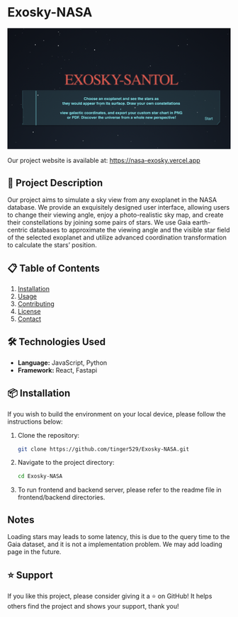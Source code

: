 # Exosky-NASA

![Project Banner](Logo.png) <!-- Optional -->

Our project website is available at: https://nasa-exosky.vercel.app

## 🚀 Project Description

Our project aims to simulate a sky view from any exoplanet in the NASA database. We provide an exquisitely designed user interface, allowing users to change their viewing angle, enjoy a photo-realistic sky map, and create their constellations by joining some pairs of stars. We use Gaia earth-centric databases to approximate the viewing angle and the visible star field of the selected exoplanet and utilize advanced coordination transformation to calculate the stars’ position.

## 📋 Table of Contents

1. [Installation](#installation)
2. [Usage](#usage)
3. [Contributing](#contributing)
4. [License](#license)
5. [Contact](#contact)

## 🛠️ Technologies Used

- **Language:** JavaScript, Python
- **Framework:** React, Fastapi

## 📦 Installation

If you wish to build the environment on your local device, please follow the instructions below:

1. Clone the repository:
   ```bash
   git clone https://github.com/tinger529/Exosky-NASA.git
   ```
2. Navigate to the project directory:
   ```bash
   cd Exosky-NASA
   ```
3. To run frontend and backend server, please refer to the readme file in frontend/backend directories.

## Notes
Loading stars may leads to some latency, this is due to the query time to the Gaia dataset, and it is not a implementation problem. We may add loading page in the future.

## ⭐ Support
If you like this project, please consider giving it a ⭐ on GitHub! It helps others find the project and shows your support, thank you!